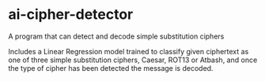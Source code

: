 # ai-cipher-detector
A program that can detect and decode simple substitution ciphers

Includes a Linear Regression model trained to classify given ciphertext as one of three simple substitution ciphers, Caesar, ROT13 or Atbash, and once the type of cipher has been detected the message is decoded.

